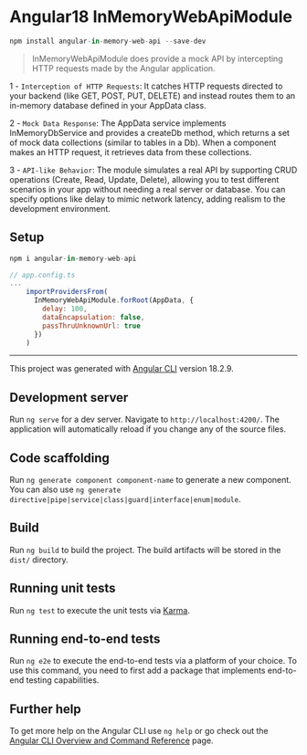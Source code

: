 # Angular18 InMemoryWebApiModule

```js
npm install angular-in-memory-web-api --save-dev
```

> InMemoryWebApiModule does provide a mock API by intercepting HTTP requests made by the Angular application.

1 - `Interception of HTTP Requests`: It catches HTTP requests directed to your backend (like GET, POST, PUT, DELETE) and instead routes them to an in-memory database defined in your AppData class.

2 - `Mock Data Response`: The AppData service implements InMemoryDbService and provides a createDb method, which returns a set of mock data collections (similar to tables in a Db). When a component makes an HTTP request, it retrieves data from these collections.

3 - `API-like Behavior`: The module simulates a real API by supporting CRUD operations (Create, Read, Update, Delete), allowing you to test different scenarios in your app without needing a real server or database. You can specify options like delay to mimic network latency, adding realism to the development environment.

## Setup

```js
npm i angular-in-memory-web-api
```

```js
// app.config.ts
...
    importProvidersFrom(
      InMemoryWebApiModule.forRoot(AppData, { 
        delay: 100,
        dataEncapsulation: false,
        passThruUnknownUrl: true
      })
    )
```


---

This project was generated with [Angular CLI](https://github.com/angular/angular-cli) version 18.2.9.

## Development server

Run `ng serve` for a dev server. Navigate to `http://localhost:4200/`. The application will automatically reload if you change any of the source files.

## Code scaffolding

Run `ng generate component component-name` to generate a new component. You can also use `ng generate directive|pipe|service|class|guard|interface|enum|module`.

## Build

Run `ng build` to build the project. The build artifacts will be stored in the `dist/` directory.

## Running unit tests

Run `ng test` to execute the unit tests via [Karma](https://karma-runner.github.io).

## Running end-to-end tests

Run `ng e2e` to execute the end-to-end tests via a platform of your choice. To use this command, you need to first add a package that implements end-to-end testing capabilities.

## Further help

To get more help on the Angular CLI use `ng help` or go check out the [Angular CLI Overview and Command Reference](https://angular.dev/tools/cli) page.
